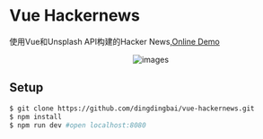 # Vue Hackernews

使用Vue和Unsplash API构建的Hacker News,[Online Demo](https://dingdingbai.github.io/vue-hackernews/)
<p align="center">
    <img src="http://ww1.sinaimg.cn/large/9bd18299gy1fh6q3jluudj20t10hhjtg" alt="images">
</p>

## Setup
```bash
$ git clone https://github.com/dingdingbai/vue-hackernews.git
$ npm install
$ npm run dev #open localhost:8080
```
